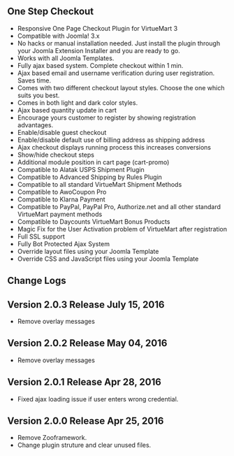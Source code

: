 ## One Step Checkout

* Responsive One Page Checkout Plugin for VirtueMart 3
* Compatible with Joomla! 3.x
* No hacks or manual installation needed. Just install the plugin through your Joomla Extension Installer and you are ready to go.
* Works with all Joomla Templates.
* Fully ajax based system. Complete checkout within 1 min.
* Ajax based email and username verification during user registration. Saves time.
* Comes with two different checkout layout styles. Choose the one which suits you best.
* Comes in both light and dark color styles.
* Ajax based quantity update in cart
* Encourage yours customer to register by showing registration advantages.
* Enable/disable guest checkout
* Enable/disable default use of billing address as shipping address
* Ajax checkout displays running process this increases conversions
* Show/hide checkout steps
* Additional module position in cart page (cart-promo)
* Compatible to Alatak USPS Shipment Plugin
* Compatible to Advanced Shipping by Rules Plugin
* Compatible to all standard VirtueMart Shipment Methods
* Compatible to AwoCoupon Pro
* Compatible to Klarna Payment
* Compatible to PayPal, PayPal Pro, Authorize.net and all other standard VirtueMart payment methods
* Compatible to Daycounts VirtueMart Bonus Products
* Magic Fix for the User Activation problem of VirtueMart after registration
* Full SSL support
* Fully Bot Protected Ajax System
* Override layout files using your Joomla Template
* Override CSS and JavaScript files using your Joomla Template

## Change Logs

## Version 2.0.3 Release July 15, 2016

* Remove overlay messages

## Version 2.0.2 Release May 04, 2016

* Remove overlay messages

## Version 2.0.1 Release Apr 28, 2016

* Fixed ajax loading issue if user enters wrong credential.

## Version 2.0.0 Release Apr 25, 2016

* Remove Zooframework.
* Change plugin struture and clear unused files.
